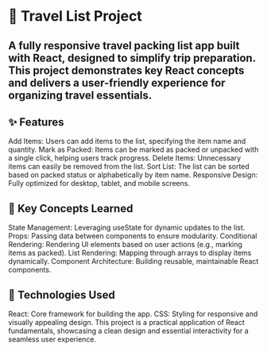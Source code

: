# 🧳 Travel List Project
## A fully responsive travel packing list app built with React, designed to simplify trip preparation. This project demonstrates key React concepts and delivers a user-friendly experience for organizing travel essentials.

## ✨ Features
Add Items: Users can add items to the list, specifying the item name and quantity.
Mark as Packed: Items can be marked as packed or unpacked with a single click, helping users track progress.
Delete Items: Unnecessary items can easily be removed from the list.
Sort List: The list can be sorted based on packed status or alphabetically by item name.
Responsive Design: Fully optimized for desktop, tablet, and mobile screens.
## 🔧 Key Concepts Learned
State Management: Leveraging useState for dynamic updates to the list.
Props: Passing data between components to ensure modularity.
Conditional Rendering: Rendering UI elements based on user actions (e.g., marking items as packed).
List Rendering: Mapping through arrays to display items dynamically.
Component Architecture: Building reusable, maintainable React components.
## 🚀 Technologies Used
React: Core framework for building the app.
CSS: Styling for responsive and visually appealing design.
This project is a practical application of React fundamentals, showcasing a clean design and essential interactivity for a seamless user experience.
